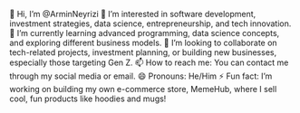 👋 Hi, I’m @ArminNeyrizi
👀 I’m interested in software development, investment strategies, data science, entrepreneurship, and tech innovation.
🌱 I’m currently learning advanced programming, data science concepts, and exploring different business models.
💞️ I’m looking to collaborate on tech-related projects, investment planning, or building new businesses, especially those targeting Gen Z.
📫 How to reach me: You can contact me through my social media or email.
😄 Pronouns: He/Him
⚡ Fun fact: I’m working on building my own e-commerce store, MemeHub, where I sell cool, fun products like hoodies and mugs!

